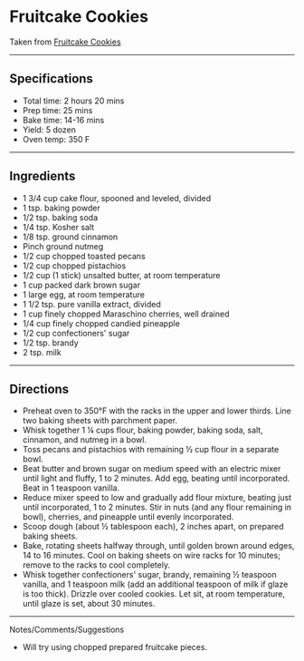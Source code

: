# Fruitcake Cookies

Taken from
[Fruitcake Cookies](https://www.countryliving.com/food-drinks/recipes/a36899/fruitcake-cookies/)

---
## Specifications
- Total time: 2 hours 20 mins
- Prep time: 25 mins
- Bake time: 14-16 mins
- Yield: 5 dozen
- Oven temp: 350 F

---
## Ingredients

- 1 3/4 cup cake flour, spooned and leveled, divided
- 1 tsp. baking powder
- 1/2 tsp. baking soda
- 1/4 tsp. Kosher salt
- 1/8 tsp. ground cinnamon
- Pinch ground nutmeg
- 1/2 cup chopped toasted pecans
- 1/2 cup chopped pistachios
- 1/2 cup (1 stick) unsalted butter, at room temperature
- 1 cup packed dark brown sugar
- 1 large egg, at room temperature
- 1 1/2 tsp. pure vanilla extract, divided
- 1 cup finely chopped Maraschino cherries, well drained
- 1/4 cup finely chopped candied pineapple
- 1/2 cup confectioners' sugar
- 1/2 tsp. brandy
- 2 tsp. milk

---
## Directions

- Preheat oven to 350°F with the racks in the upper and lower thirds. Line two baking sheets with parchment paper. 
- Whisk together 1 ¼ cups flour, baking powder, baking soda, salt, cinnamon, and nutmeg in a bowl. 
- Toss pecans and pistachios with remaining ½ cup flour in a separate bowl.
- Beat butter and brown sugar on medium speed with an electric mixer until light and fluffy, 1 to 2 minutes. Add egg, beating until incorporated. Beat in 1 teaspoon vanilla. 
- Reduce mixer speed to low and gradually add flour mixture, beating just until incorporated, 1 to 2 minutes. Stir in nuts (and any flour remaining in bowl), cherries, and pineapple until evenly incorporated. 
- Scoop dough (about ½ tablespoon each), 2 inches apart, on prepared baking sheets. 
- Bake, rotating sheets halfway through, until golden brown around edges, 14 to 16 minutes. Cool on baking sheets on wire racks for 10 minutes; remove to the racks to cool completely.
- Whisk together confectioners' sugar, brandy, remaining ½ teaspoon vanilla, and 1 teaspoon milk (add an additional teaspoon of milk if glaze is too thick). Drizzle over cooled cookies. Let sit, at room temperature, until glaze is set, about 30 minutes.

---
Notes/Comments/Suggestions
- Will try using chopped prepared fruitcake pieces.
